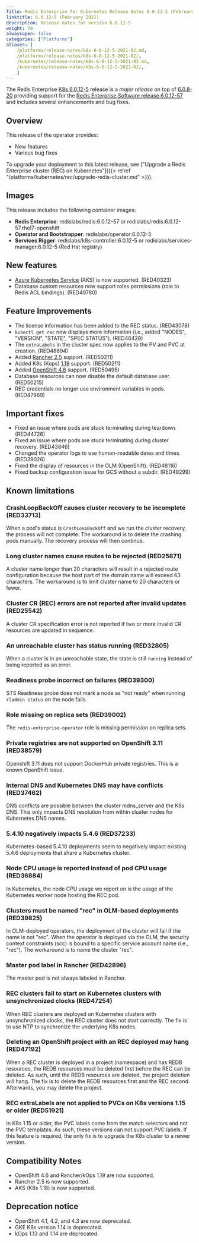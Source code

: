 ```yaml
---
Title: Redis Enterprise for Kubernetes Release Notes 6.0.12-5 (February 2021)
linktitle: 6.0.12-5 (February 2021)
description: Release notes for version 6.0.12-5
weight: 70
alwaysopen: false
categories: ["Platforms"]
aliases: [
    /platforms/release-notes/k8s-6-0-12-5-2021-02.md,
    /platforms/release-notes/k8s-6-0-12-5-2021-02/,
    /kubernetes/release-notes/k8s-6-0-12-5-2021-02.md,
    /kubernetes/release-notes/k8s-6-0-12-5-2021-02/,
    ]
---
```


The Redis Enterprise [K8s 6.0.12-5](https://github.com/RedisLabs/redis-enterprise-k8s-docs/releases/tag/v6.0.12-5) release is a *major release* on top of [6.0.8-20](https://github.com/RedisLabs/redis-enterprise-k8s-docs/releases/tag/v6.0.8-20) providing support for the [Redis Enterprise Software release 6.0.12-57](https://docs.redislabs.com/latest/rs/release-notes/rs-6-0-12-january-2021/) and includes several enhancements and bug fixes.

## Overview

This release of the operator provides:

 * New features
 * Various bug fixes


To upgrade your deployment to this latest release, see ["Upgrade a Redis Enterprise cluster (REC) on Kubernetes"]({{< relref "/platforms/kubernetes/rec/upgrade-redis-cluster.md" >}}).

## Images

This release includes the following container images:
 * **Redis Enterprise**: redislabs/redis:6.0.12-57 or redislabs/redis:6.0.12-57.rhel7-openshift
 * **Operator and Bootstrapper**: redislabs/operator:6.0.12-5
 * **Services Rigger**: redislabs/k8s-controller:6.0.12-5 or redislabs/services-manager:6.0.12-5 (Red Hat registry)

## New features

 * [Azure Kubernetes Service](https://azure.microsoft.com/en-us/services/kubernetes-service/) (AKS) is now supported. (RED40323)
 * Database custom resources now support roles permissions (role to Redis ACL bindings). (RED49780)

## Feature Improvements

 * The license information has been added to the REC status. (RED43078)
 * `kubectl get rec` now displays more information (i.e., added "NODES", "VERSION", "STATE", "SPEC STATUS"). (RED46428)
 * The `extraLabels` in the cluster spec now applies to the PV and PVC at creation. (RED48694)
 * Added [Rancher 2.5](https://rancher.com/products/rancher/2.5) support. (RED50211)
 * Added K8s (Kops) [1.19](https://v1-19.docs.kubernetes.io/docs/setup/release/notes/) support. (RED50211)
 * Added [OpenShift 4.6](https://docs.openshift.com/container-platform/4.6/welcome/index.html) support. (RED50495)
 * Database resources can now disable the default database user. (RED50215)
 * REC credentials no longer use environment variables in pods. (RED47969)

## Important fixes

 * Fixed an issue where pods are stuck terminating during teardown. (RED44726)
 * Fixed an issue where pods are stuck terminating during cluster recovery. (RED43846)
 * Changed the operator logs to use human-readable dates and times. (RED39026)
 * Fixed the display of resources in the OLM (OpenShift). (RED48116)
 * Fixed backup configuration issue for GCS without a subdir. (RED49299)

## Known limitations

### CrashLoopBackOff causes cluster recovery to be incomplete  (RED33713)

When a pod's status is `CrashLoopBackOff` and we run the cluster recovery, the process will not complete. The workaround is to delete the crashing pods manually. The recovery process will then continue.

### Long cluster names cause routes to be rejected  (RED25871)

A cluster name longer than 20 characters will result in a rejected route configuration because the host part of the domain name will exceed 63 characters. The workaround is to limit cluster name to 20 characters or fewer.

### Cluster CR (REC) errors are not reported after invalid updates (RED25542)

A cluster CR specification error is not reported if two or more invalid CR resources are updated in sequence.

### An unreachable cluster has status running (RED32805)

When a cluster is in an unreachable state, the state is still `running` instead of being reported as an error.

### Readiness probe incorrect on failures (RED39300)

STS Readiness probe does not mark a node as "not ready" when running `rladmin status` on the node fails.

### Role missing on replica sets (RED39002)

The `redis-enterprise-operator` role is missing permission on replica sets.

### Private registries are not supported on OpenShift 3.11 (RED38579)

Openshift 3.11 does not support DockerHub private registries. This is a known OpenShift issue.

### Internal DNS and Kubernetes DNS may have conflicts (RED37462)

DNS conflicts are possible between the cluster mdns_server and the K8s DNS. This only impacts DNS resolution from within cluster nodes for Kubernetes DNS names.

### 5.4.10 negatively impacts 5.4.6 (RED37233)

Kubernetes-based 5.4.10 deployments seem to negatively impact existing 5.4.6 deployments that share a Kubernetes cluster.

### Node CPU usage is reported instead of pod CPU usage (RED36884)

In Kubernetes, the node CPU usage we report on is the usage of the Kubernetes worker node hosting the REC pod.

### Clusters must be named "rec" in OLM-based deployments (RED39825)

In OLM-deployed operators, the deployment of the cluster will fail if the name is not "rec". When the operator is deployed via the OLM, the security context constraints (scc) is bound to a specific service account name (i.e., "rec"). The workaround is to name the cluster "rec".

### Master pod label in Rancher (RED42896)

The master pod is not always labeled in Rancher.

### REC clusters fail to start on Kubernetes clusters with unsynchronized clocks (RED47254)

When REC clusters are deployed on Kubernetes clusters with unsynchronized clocks, the REC cluster does not start correctly. The fix is to use NTP to synchronize the underlying K8s nodes.

### Deleting an OpenShift project with an REC deployed may hang (RED47192)

When a REC cluster is deployed in a project (namespace) and has REDB resources, the
REDB resources must be deleted first before the REC can be deleted. As such, until the
REDB resources are deleted, the project deletion will hang. The fix is to delete the
REDB resources first and the REC second. Afterwards, you may delete the project.

### REC extraLabels are not applied to PVCs on K8s versions 1.15 or older (RED51921)

In K8s 1.15 or older, the PVC labels come from the match selectors and not the
PVC templates. As such, these versions can not support PVC labels. If this feature
is required, the only fix is to upgrade the K8s cluster to a newer version.

## Compatibility Notes

 * OpenShift 4.6 and Rancher/kOps 1.19 are now supported.
 * Rancher 2.5 is now supported.
 * AKS (K8s 1.18) is now supported.

## Deprecation notice

 * OpenShift 4.1, 4.2, and 4.3 are now deprecated.
 * GKE K8s version 1.14 is deprecated.
 * kOps 1.13 and 1.14 are deprecated.
